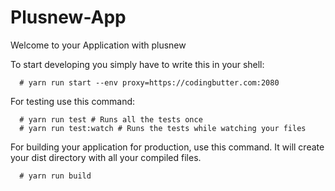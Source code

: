 Plusnew-App
===
Welcome to your Application with plusnew

To start developing you simply have to write this in your shell:
````
  # yarn run start --env proxy=https://codingbutter.com:2080
````


For testing use this command:
````
  # yarn run test # Runs all the tests once
  # yarn run test:watch # Runs the tests while watching your files
````


For building your application for production, use this command. It will create your dist directory with all your compiled files.

````
  # yarn run build
````
